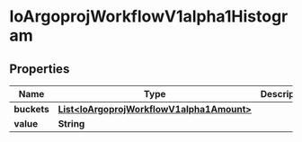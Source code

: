 

# IoArgoprojWorkflowV1alpha1Histogram


## Properties

Name | Type | Description | Notes
------------ | ------------- | ------------- | -------------
**buckets** | [**List&lt;IoArgoprojWorkflowV1alpha1Amount&gt;**](IoArgoprojWorkflowV1alpha1Amount.md) |  |  [optional]
**value** | **String** |  |  [optional]




